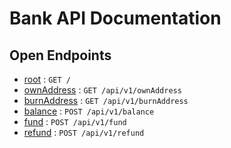 # Bank API Documentation

## Open Endpoints

* [root](docs/root.md) : `GET /`
* [ownAddress](docs/address/ownAddress.md) : `GET /api/v1/ownAddress`
* [burnAddress](docs/address/burnAddress.md) : `GET /api/v1/burnAddress`
* [balance](docs/address/balance.md) : `POST /api/v1/balance`
* [fund](docs/address/fund.md) : `POST /api/v1/fund`
* [refund](docs/address/refund.md) : `POST /api/v1/refund`
